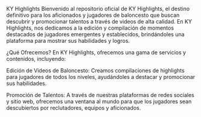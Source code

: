 KY Highlights
Bienvenido al repositorio oficial de KY Highlights, el destino definitivo para los aficionados y jugadores de baloncesto que buscan descubrir y promocionar talentos a través de videos de alta calidad. En KY Highlights, nos dedicamos a la edición y compilación de momentos destacados de jugadores emergentes y establecidos, brindándoles una plataforma para mostrar sus habilidades y logros.

¿Qué Ofrecemos?
En KY Highlights, ofrecemos una gama de servicios y contenidos, incluyendo:

Edición de Videos de Baloncesto: Creamos compilaciones de highlights para jugadores de todos los niveles, ayudándoles a destacar y promocionar sus habilidades.

Promoción de Talentos: A través de nuestras plataformas de redes sociales y sitio web, ofrecemos una ventana al mundo para que los jugadores sean descubiertos por reclutadores, equipos y aficionados.